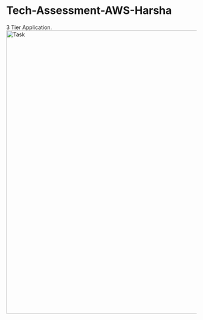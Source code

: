 # Tech-Assessment-AWS-Harsha

3 Tier Application.<img width="749" alt="Task" src="https://user-images.githubusercontent.com/30494215/233147666-72ff9545-dbf9-4e47-a81b-db65539bd812.png">
